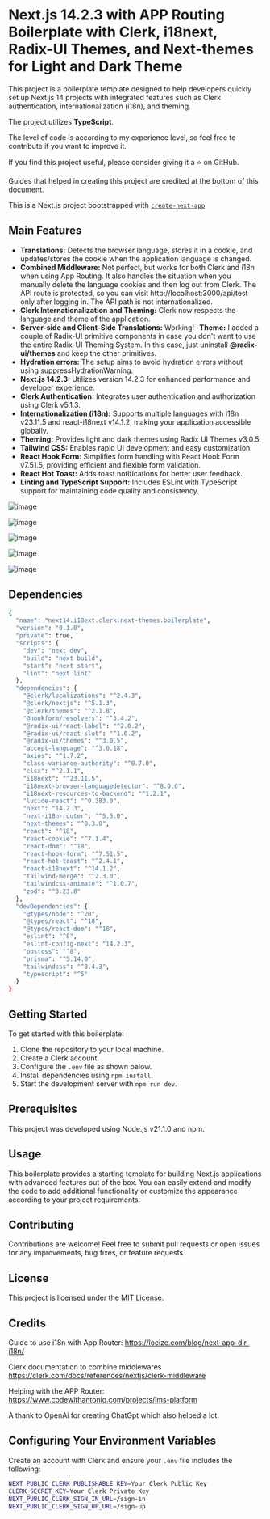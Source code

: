 # Next.js 14.2.3 with APP Routing Boilerplate with Clerk, i18next, Radix-UI Themes, and Next-themes for Light and Dark Theme

This project is a boilerplate template designed to help developers quickly set up Next.js 14 projects with integrated features such as Clerk authentication, internationalization (i18n), and theming.

The project utilizes **TypeScript**.

The level of code is according to my experience level, so feel free to contribute if you want to improve it.

If you find this project useful, please consider giving it a ⭐ on GitHub.

Guides that helped in creating this project are credited at the bottom of this document.

This is a Next.js project bootstrapped with [`create-next-app`](https://github.com/vercel/next.js/tree/canary/packages/create-next-app).

## Main Features

- **Translations:** Detects the browser language, stores it in a cookie, and updates/stores the cookie when the application language is changed.
- **Combined Middleware:** Not perfect, but works for both Clerk and i18n when using App Routing. It also handles the situation when you manually delete the language cookies and then log out from Clerk. The API route is protected, so you can visit http://localhost:3000/api/test only after logging in. The API path is not internationalized.
- **Clerk Internationalization and Theming:** Clerk now respects the language and theme of the application.
- **Server-side and Client-Side Translations:** Working!
-**Theme:** I added a couple of Radix-UI primitive components in case you don't want to use the entire Radix-UI Theming System. In this case, just uninstall **@radix-ui/themes** and keep the other primitives.
- **Hydration errors:** The setup aims to avoid hydration errors without using suppressHydrationWarning.
- **Next.js 14.2.3:** Utilizes version 14.2.3 for enhanced performance and developer experience.
- **Clerk Authentication:** Integrates user authentication and authorization using Clerk v5.1.3.
- **Internationalization (i18n):** Supports multiple languages with i18n v23.11.5 and react-i18next v14.1.2, making your application accessible globally.
- **Theming:** Provides light and dark themes using Radix UI Themes v3.0.5.
- **Tailwind CSS:** Enables rapid UI development and easy customization.
- **React Hook Form:** Simplifies form handling with React Hook Form v7.51.5, providing efficient and flexible form validation.
- **React Hot Toast:** Adds toast notifications for better user feedback.
- **Linting and TypeScript Support:** Includes ESLint with TypeScript support for maintaining code quality and consistency.

![image](https://github.com/colevr1/Boilerplate-Next14-Clerk-i18Next-NextThemes/assets/34273028/f452ee61-5242-4928-8520-9a05d50140d1)

![image](https://github.com/colevr1/Boilerplate-Next14-Clerk-i18Next-NextThemes/assets/34273028/85fad782-861a-486c-8364-4af6fd27250f)

![image](https://github.com/colevr1/Boilerplate-Next14-Clerk-i18Next-NextThemes/assets/34273028/6add1bb9-3e39-45ba-8356-e52f556959be)

![image](https://github.com/colevr1/Boilerplate-Next14-Clerk-i18Next-NextThemes/assets/34273028/ed299f05-dec9-4c2a-890b-2804a9434020)

![image](https://github.com/colevr1/Boilerplate-Next14-Clerk-i18Next-NextThemes/assets/34273028/690922ed-7793-4bd6-98b1-3f0dccd60cad)


## Dependencies

```bash
{
  "name": "next14.i18ext.clerk.next-themes.boilerplate",
  "version": "0.1.0",
  "private": true,
  "scripts": {
    "dev": "next dev",
    "build": "next build",
    "start": "next start",
    "lint": "next lint"
  },
  "dependencies": {
    "@clerk/localizations": "^2.4.3",
    "@clerk/nextjs": "^5.1.3",
    "@clerk/themes": "^2.1.8",
    "@hookform/resolvers": "^3.4.2",
    "@radix-ui/react-label": "^2.0.2",
    "@radix-ui/react-slot": "^1.0.2",
    "@radix-ui/themes": "^3.0.5",
    "accept-language": "^3.0.18",
    "axios": "^1.7.2",
    "class-variance-authority": "^0.7.0",
    "clsx": "^2.1.1",
    "i18next": "^23.11.5",
    "i18next-browser-languagedetector": "^8.0.0",
    "i18next-resources-to-backend": "^1.2.1",
    "lucide-react": "^0.383.0",
    "next": "14.2.3",
    "next-i18n-router": "^5.5.0",
    "next-themes": "^0.3.0",
    "react": "^18",
    "react-cookie": "^7.1.4",
    "react-dom": "^18",
    "react-hook-form": "^7.51.5",
    "react-hot-toast": "^2.4.1",
    "react-i18next": "^14.1.2",
    "tailwind-merge": "^2.3.0",
    "tailwindcss-animate": "^1.0.7",
    "zod": "^3.23.8"
  },
  "devDependencies": {
    "@types/node": "^20",
    "@types/react": "^18",
    "@types/react-dom": "^18",
    "eslint": "^8",
    "eslint-config-next": "14.2.3",
    "postcss": "^8",
    "prisma": "^5.14.0",
    "tailwindcss": "^3.4.3",
    "typescript": "^5"
  }
}
```

## Getting Started

To get started with this boilerplate:

1. Clone the repository to your local machine.
2. Create a Clerk account.
3. Configure the `.env` file as shown below.
4. Install dependencies using `npm install`.
5. Start the development server with `npm run dev`.

## Prerequisites

This project was developed using Node.js v21.1.0 and npm.

## Usage

This boilerplate provides a starting template for building Next.js applications with advanced features out of the box. You can easily extend and modify the code to add additional functionality or customize the appearance according to your project requirements.

## Contributing

Contributions are welcome! Feel free to submit pull requests or open issues for any improvements, bug fixes, or feature requests.

## License

This project is licensed under the [MIT License](LICENSE).

## Credits

Guide to use i18n with App Router:
https://locize.com/blog/next-app-dir-i18n/

Clerk documentation to combine middlewares
https://clerk.com/docs/references/nextjs/clerk-middleware

Helping with the APP Router:
https://www.codewithantonio.com/projects/lms-platform

A thank to OpenAi for creating ChatGpt which also helped a lot. 


## Configuring Your Environment Variables

Create an account with Clerk and ensure your `.env` file includes the following:

```bash
NEXT_PUBLIC_CLERK_PUBLISHABLE_KEY=Your Clerk Public Key
CLERK_SECRET_KEY=Your Clerk Private Key
NEXT_PUBLIC_CLERK_SIGN_IN_URL=/sign-in
NEXT_PUBLIC_CLERK_SIGN_UP_URL=/sign-up
```


